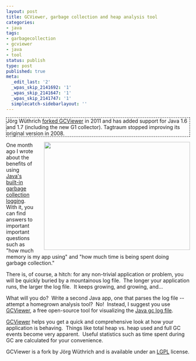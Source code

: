 ```yaml
---
layout: post
title: GCViewer, garbage collection and heap analysis tool
categories:
- java
tags:
- garbagecollection
- gcviewer
- java
- tool
status: publish
type: post
published: true
meta:
  _edit_last: '2'
  _wpas_skip_2141692: '1'
  _wpas_skip_2141647: '1'
  _wpas_skip_2141747: '1'
  simplecatch-sidebarlayout: ''
---
```

<p style="border: thin dashed;">Jörg Wüthrich <a href="https://github.com/chewiebug/GCViewer">forked GCViewer</a> in 2011 and has added support for Java 1.6 and 1.7 (including the new G1 collector). Tagtraum stopped improving its original version in 2008.</p>

<a href="https://github.com/chewiebug/GCViewer"><img src="http://www.smugmug.com/photos/i-MzC4FrR/0/S/i-MzC4FrR-S.png" width="400" height="296" style="float: right; margin-left: 2em;"/></a>

One month ago I wrote about the benefits of using <a title="Java garbage collection logging" href="/2008/12/java-garbage-collection-logging/">Java's built-in garbage collection logging</a>.&nbsp; With it, you can find answers to important important questions such as "how much memory is my app using" and "how much time is being spent doing garbage collection."

There is, of course, a hitch: for any non-trivial application or problem, you will be quickly buried by a mountainous log file.&nbsp; The longer your application runs, the larger the log file.&nbsp; It keeps growing, and growing, and...

What will you do?&nbsp; Write a second Java app, one that parses the log file -- attempt a homegrown analysis tool?&nbsp; No!&nbsp; Instead, I suggest you use <a href="https://github.com/chewiebug/GCViewer">GCViewer</a>, a free open-source tool for visualizing the <a title="Java garbage collection logging" href="/2008/12/java-garbage-collection-logging/">Java gc log file</a>.

<a href="https://github.com/chewiebug/GCViewer">GCViewer</a> helps you get a quick and comprehensive look at how your application is behaving.&nbsp; Things like total heap vs. heap used and full GC events become very apparent.&nbsp; Useful statistics such as time spent during GC are calculated for your convenience.

GCViewer is a fork by Jörg Wüthrich and is available under an <a href="http://www.gnu.org/licenses/lgpl.html">LGPL</a> license.